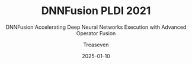 ---
layout:     post
title:      DNNFusion PLDI 2021
subtitle:   DNNFusion Accelerating Deep Neural Networks Execution with Advanced Operator Fusion
date:       2025-01-10
author:     Treaseven
header-img: img/bg20.jpg
catalog: true
tags:
    - Compiler Optimization
    - Operator Fusion
    - Deep Neural Netowrk
---